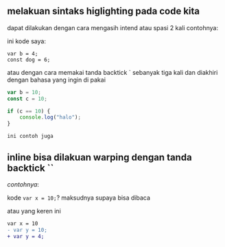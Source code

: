 ## melakuan sintaks higlighting pada code kita
dapat dilakukan dengan cara mengasih intend atau spasi 2 kali contohnya:

ini kode saya:

    var b = 4;
    const dog = 6;

atau dengan cara memakai tanda backtick ` sebanyak tiga kali dan diakhiri dengan bahasa yang ingin di pakai

```javascript
var b = 10;
const c = 10;

if (c == 10) {
    console.log("halo");
}
```


```
ini contoh juga
```


## inline bisa dilakuan warping dengan tanda backtick ``

_contohnya_:

kode `var x = 10;`? maksudnya supaya bisa dibaca

atau yang keren ini

```diff
var x = 10
- var y = 10;
+ var y = 4;
```
